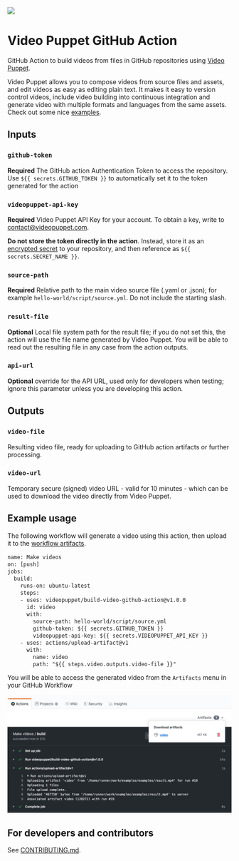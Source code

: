 ![](https://www.videopuppet.com/assets/logo.png)

# Video Puppet GitHub Action 

GitHub Action to build videos from files in GitHub repositories using [Video Puppet](https://www.videopuppet.com). 

Video Puppet allows you to compose videos from source files and assets, and edit videos as easy as editing plain text. It makes it easy to version control videos, include video building into continuous integration and generate video with multiple formats and languages from the same assets. Check out some nice [examples](https://github.com/videopuppet/examples).

## Inputs

### `github-token`

**Required** The GitHub action Authentication Token to access the repository. Use `${{ secrets.GITHUB_TOKEN }}` to automatically set it to the token generated for the action

### `videopuppet-api-key`
   
**Required** Video Puppet API Key for your account. To obtain a key, write to <contact@videopuppet.com>. 

**Do not store the token directly in the action**. Instead, store it as an [encrypted secret](https://help.github.com/en/actions/automating-your-workflow-with-github-actions/creating-and-using-encrypted-secrets) to your repository, and then reference as `${{ secrets.SECRET_NAME }}`.

### `source-path`

**Required** Relative path to the main video source file (.yaml or .json); for example `hello-world/script/source.yml`. Do not include the starting slash.

### `result-file`

**Optional** Local file system path for the result file; if you do not set this, the action will use the file name generated by Video Puppet. You will be able to read out the resulting file in any case from the action outputs.

### `api-url`

**Optional** override for the API URL, used only for developers when testing; ignore this parameter unless you are developing this action.

## Outputs

### `video-file`

Resulting video file, ready for uploading to GitHub action artifacts or further processing.

### `video-url`

Temporary secure (signed) video URL - valid for 10 minutes - which can be used to download the video directly from Video Puppet. 

## Example usage

The following workflow will generate a video using this action, then upload it to the [workflow artifacts](https://help.github.com/en/actions/automating-your-workflow-with-github-actions/persisting-workflow-data-using-artifacts).

```
name: Make videos
on: [push]
jobs:
  build:
    runs-on: ubuntu-latest
    steps:
    - uses: videopuppet/build-video-github-action@v1.0.0
      id: video
      with:
        source-path: hello-world/script/source.yml
        github-token: ${{ secrets.GITHUB_TOKEN }}
        videopuppet-api-key: ${{ secrets.VIDEOPUPPET_API_KEY }}
    - uses: actions/upload-artifact@v1
      with:
        name: video
        path: "${{ steps.video.outputs.video-file }}"
```

You will be able to access the generated video from the `Artifacts` menu in your GitHub Workflow

![](images/artifact.png)

## For developers and contributors

See [CONTRIBUTING.md](CONTRIBUTING.md).
